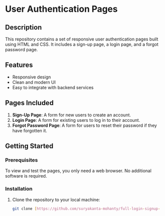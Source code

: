 # User Authentication Pages

## Description
This repository contains a set of responsive user authentication pages built using HTML and CSS. It includes a sign-up page, a login page, and a forgot password page.

## Features
- Responsive design
- Clean and modern UI
- Easy to integrate with backend services

## Pages Included
1. **Sign-Up Page**: A form for new users to create an account.
2. **Login Page**: A form for existing users to log in to their account.
3. **Forgot Password Page**: A form for users to reset their password if they have forgotten it.

## Getting Started
### Prerequisites
To view and test the pages, you only need a web browser. No additional software is required.

### Installation
1. Clone the repository to your local machine:
   ```bash
   git clone [https://github.com/suryakanta-mohanty/full-login-signup-forgot-page-design]
